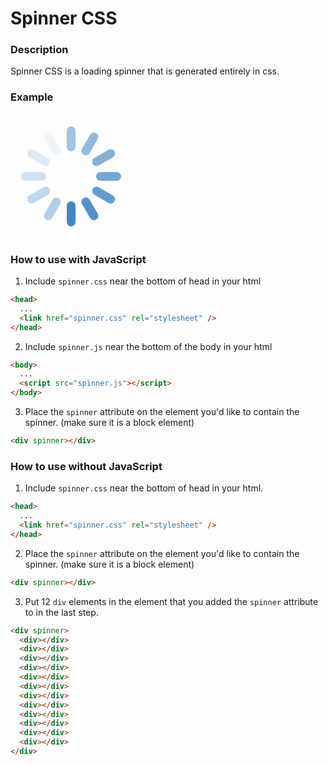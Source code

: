 # Spinner CSS

### Description

Spinner CSS is a loading spinner that is generated entirely in css.

### Example

<div spinner>
  <div></div>
  <div></div>
  <div></div>
  <div></div>
  <div></div>
  <div></div>
  <div></div>
  <div></div>
  <div></div>
  <div></div>
  <div></div>
  <div></div>
</div>

### How to use with JavaScript

1) Include <code>spinner.css</code> near the bottom of head in your html
```html
<head>
  ...
  <link href="spinner.css" rel="stylesheet" />
</head>
```

2) Include <code>spinner.js</code> near the bottom of the body in your html
```html
<body>
  ...
  <script src="spinner.js"></script>
</body>
```

3) Place the <code>spinner</code> attribute on the element you'd like to contain the spinner. (make sure it is a block element)
```html
<div spinner></div>
```

### How to use without JavaScript

1) Include <code>spinner.css</code> near the bottom of head in your html.
```html
<head>
  ...
  <link href="spinner.css" rel="stylesheet" />
</head>
```

2) Place the <code>spinner</code> attribute on the element you'd like to contain the spinner. (make sure it is a block element)
```html
<div spinner></div>
```

3) Put 12 <code>div</code> elements in the element that you added the <code>spinner</code> attribute to in the last step.
```html
<div spinner>
  <div></div>
  <div></div>
  <div></div>
  <div></div>
  <div></div>
  <div></div>
  <div></div>
  <div></div>
  <div></div>
  <div></div>
  <div></div>
  <div></div>
</div>
```

<style>
@-webkit-keyframes spinner-pulse {
    0% {
        opacity: 1;
    }
    100% {
        opacity: 0;
    }
}
@keyframes spinner-pulse {
    0% {
        opacity: 1;
    }
    100% {
        opacity: 0;
    }
}
[spinner] {
    position: relative;
    background: none;
    width: 200px;
    height: 200px;
    transform: scale(1);
}
[spinner] > div {
    -webkit-animation: spinner-pulse 1s linear infinite;
    -moz-animation: spinner-pulse 1s linear infinite;
    -ms-animation: spinner-pulse 1s linear infinite;
    -o-animation: spinner-pulse 1s linear infinite;
    animation: spinner-pulse 1s linear infinite;
    width: 14px;
    height: 40px;
    background: #3d82c4;
    border-radius: 10px;
    position: absolute;
    left: 45%;
    top: 40%;
}
[spinner] > div:nth-of-type(1) {
    opacity: 0.92308;
    -webkit-animation-delay: -0.5s;
    -moz-animation-delay: -0.5s;
    -ms-animation-delay: -0.5s;
    -o-animation-delay: -0.5s;
    animation-delay: -0.5s;
    -webkit-transform: rotate(0deg) translate(0, -60px);
    -moz-transform: rotate(0deg) translate(0, -60px);
    -ms-transform: rotate(0deg) translate(0, -60px);
    -o-transform: rotate(0deg) translate(0, -60px);
    transform: rotate(0deg) translate(0, -60px);
}
[spinner] > div:nth-of-type(2) {
    opacity: 0.84615;
    -webkit-animation-delay: -0.41667s;
    -moz-animation-delay: -0.41667s;
    -ms-animation-delay: -0.41667s;
    -o-animation-delay: -0.41667s;
    animation-delay: -0.41667s;
    -webkit-transform: rotate(30deg) translate(0, -60px);
    -moz-transform: rotate(30deg) translate(0, -60px);
    -ms-transform: rotate(30deg) translate(0, -60px);
    -o-transform: rotate(30deg) translate(0, -60px);
    transform: rotate(30deg) translate(0, -60px);
}
[spinner] > div:nth-of-type(3) {
    opacity: 0.76923;
    -webkit-animation-delay: -0.33333s;
    -moz-animation-delay: -0.33333s;
    -ms-animation-delay: -0.33333s;
    -o-animation-delay: -0.33333s;
    animation-delay: -0.33333s;
    -webkit-transform: rotate(60deg) translate(0, -60px);
    -moz-transform: rotate(60deg) translate(0, -60px);
    -ms-transform: rotate(60deg) translate(0, -60px);
    -o-transform: rotate(60deg) translate(0, -60px);
    transform: rotate(60deg) translate(0, -60px);
}
[spinner] > div:nth-of-type(4) {
    opacity: 0.69231;
    -webkit-animation-delay: -0.25s;
    -moz-animation-delay: -0.25s;
    -ms-animation-delay: -0.25s;
    -o-animation-delay: -0.25s;
    animation-delay: -0.25s;
    -webkit-transform: rotate(90deg) translate(0, -60px);
    -moz-transform: rotate(90deg) translate(0, -60px);
    -ms-transform: rotate(90deg) translate(0, -60px);
    -o-transform: rotate(90deg) translate(0, -60px);
    transform: rotate(90deg) translate(0, -60px);
}
[spinner] > div:nth-of-type(5) {
    opacity: 0.61538;
    -webkit-animation-delay: -0.16667s;
    -moz-animation-delay: -0.16667s;
    -ms-animation-delay: -0.16667s;
    -o-animation-delay: -0.16667s;
    animation-delay: -0.16667s;
    -webkit-transform: rotate(120deg) translate(0, -60px);
    -moz-transform: rotate(120deg) translate(0, -60px);
    -ms-transform: rotate(120deg) translate(0, -60px);
    -o-transform: rotate(120deg) translate(0, -60px);
    transform: rotate(120deg) translate(0, -60px);
}
[spinner] > div:nth-of-type(6) {
    opacity: 0.53846;
    -webkit-animation-delay: -0.08333s;
    -moz-animation-delay: -0.08333s;
    -ms-animation-delay: -0.08333s;
    -o-animation-delay: -0.08333s;
    animation-delay: -0.08333s;
    -webkit-transform: rotate(150deg) translate(0, -60px);
    -moz-transform: rotate(150deg) translate(0, -60px);
    -ms-transform: rotate(150deg) translate(0, -60px);
    -o-transform: rotate(150deg) translate(0, -60px);
    transform: rotate(150deg) translate(0, -60px);
}
[spinner] > div:nth-of-type(7) {
    opacity: 0.46154;
    -webkit-animation-delay: 0s;
    -moz-animation-delay: 0s;
    -ms-animation-delay: 0s;
    -o-animation-delay: 0s;
    animation-delay: 0s;
    -webkit-transform: rotate(180deg) translate(0, -60px);
    -moz-transform: rotate(180deg) translate(0, -60px);
    -ms-transform: rotate(180deg) translate(0, -60px);
    -o-transform: rotate(180deg) translate(0, -60px);
    transform: rotate(180deg) translate(0, -60px);
}
[spinner] > div:nth-of-type(8) {
    opacity: 0.38462;
    -webkit-animation-delay: 0.08333s;
    -moz-animation-delay: 0.08333s;
    -ms-animation-delay: 0.08333s;
    -o-animation-delay: 0.08333s;
    animation-delay: 0.08333s;
    -webkit-transform: rotate(210deg) translate(0, -60px);
    -moz-transform: rotate(210deg) translate(0, -60px);
    -ms-transform: rotate(210deg) translate(0, -60px);
    -o-transform: rotate(210deg) translate(0, -60px);
    transform: rotate(210deg) translate(0, -60px);
}
[spinner] > div:nth-of-type(9) {
    opacity: 0.30769;
    -webkit-animation-delay: 0.16667s;
    -moz-animation-delay: 0.16667s;
    -ms-animation-delay: 0.16667s;
    -o-animation-delay: 0.16667s;
    animation-delay: 0.16667s;
    -webkit-transform: rotate(240deg) translate(0, -60px);
    -moz-transform: rotate(240deg) translate(0, -60px);
    -ms-transform: rotate(240deg) translate(0, -60px);
    -o-transform: rotate(240deg) translate(0, -60px);
    transform: rotate(240deg) translate(0, -60px);
}
[spinner] > div:nth-of-type(10) {
    opacity: 0.23077;
    -webkit-animation-delay: 0.25s;
    -moz-animation-delay: 0.25s;
    -ms-animation-delay: 0.25s;
    -o-animation-delay: 0.25s;
    animation-delay: 0.25s;
    -webkit-transform: rotate(270deg) translate(0, -60px);
    -moz-transform: rotate(270deg) translate(0, -60px);
    -ms-transform: rotate(270deg) translate(0, -60px);
    -o-transform: rotate(270deg) translate(0, -60px);
    transform: rotate(270deg) translate(0, -60px);
}
[spinner] > div:nth-of-type(11) {
    opacity: 0.15385;
    -webkit-animation-delay: 0.33333s;
    -moz-animation-delay: 0.33333s;
    -ms-animation-delay: 0.33333s;
    -o-animation-delay: 0.33333s;
    animation-delay: 0.33333s;
    -webkit-transform: rotate(300deg) translate(0, -60px);
    -moz-transform: rotate(300deg) translate(0, -60px);
    -ms-transform: rotate(300deg) translate(0, -60px);
    -o-transform: rotate(300deg) translate(0, -60px);
    transform: rotate(300deg) translate(0, -60px);
}
[spinner] > div:nth-of-type(12) {
    opacity: 0.07692;
    -webkit-animation-delay: 0.41667s;
    -moz-animation-delay: 0.41667s;
    -ms-animation-delay: 0.41667s;
    -o-animation-delay: 0.41667s;
    animation-delay: 0.41667s;
    -webkit-transform: rotate(330deg) translate(0, -60px);
    -moz-transform: rotate(330deg) translate(0, -60px);
    -ms-transform: rotate(330deg) translate(0, -60px);
    -o-transform: rotate(330deg) translate(0, -60px);
    transform: rotate(330deg) translate(0, -60px);
}
</style>